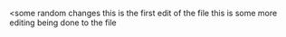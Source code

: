 <some random changes   this is the first edit of the file
this is some more editing being done to the file
